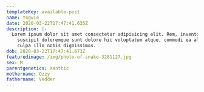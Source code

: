 ```yaml
---
templateKey: available-post
name: Yngwie
date: 2020-03-22T17:47:41.635Z
description: |-
  Lorem ipsum dolor sit amet consectetur adipisicing elit. Rem, inventore
    suscipit doloremque sunt dolore hic voluptatum atque, commodi ea aliquam nulla
    culpa illo nobis dignissimos.
dob: 2020-03-22T17:47:41.673Z
featuredimage: /img/photo-of-snake-3281127.jpg
sex: M
parentgenetics: Xanthic
mothername: Ozzy
fathername: Vedder
---
```


